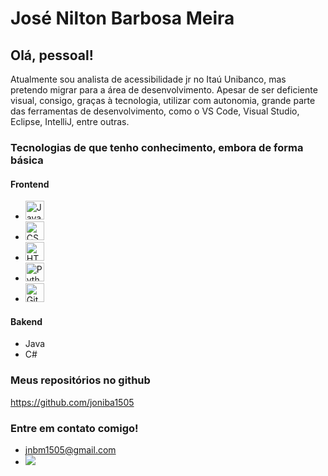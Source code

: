 # José Nilton Barbosa Meira
## Olá, pessoal!

Atualmente sou analista de acessibilidade jr no Itaú Unibanco, mas pretendo migrar para a área de desenvolvimento. Apesar de ser deficiente visual, consigo, graças à tecnologia, utilizar com autonomia, grande parte das ferramentas de desenvolvimento, como o VS Code, Visual Studio, Eclipse, IntelliJ, entre outras.

### Tecnologias de que tenho conhecimento, embora de forma básica

#### Frontend 
* <img src="https://cdn.jsdelivr.net/gh/devicons/devicon/icons/javascript/javascript-plain.svg" width="30px" alt="Javascript" />
* <img src="https://cdn.jsdelivr.net/gh/devicons/devicon/icons/css3/css3-plain.svg" width="30px" alt="CSS3" />
* <img src="https://cdn.jsdelivr.net/gh/devicons/devicon/icons/html5/html5-plain.svg" width="30px" alt="HTML5" />
* <img src="https://cdn.jsdelivr.net/gh/devicons/devicon/icons/python/python-plain.svg" width="30px" alt="Python" />
* <img src="https://cdn.jsdelivr.net/gh/devicons/devicon/icons/git/git-plain.svg" width="30px" alt="Git"/>


####  Bakend 

 * Java
 * C#

### Meus repositórios no github

 <https://github.com/joniba1505>

### Entre em contato comigo!


* <jnbm1505@gmail.com>  
* <a href="https://www.linkedin.com/in/jnbmeira" target="_blank"><img src="https://img.shields.io/badge/-LinkedIn-%230077B5?style=for-the-badge&logo=linkedin&logoColor=white" target="_blank"></a>   
